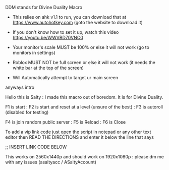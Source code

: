 DDM stands for Divine Duality Macro

- This relies on ahk v1.1 to run, you can download that at https://www.autohotkey.com (goto the website to download it)

- If you don't know how to set it up, watch this video https://youtu.be/WWVBD70VNC0

- Your monitor's scale MUST be 100% or else it will not work (go to monitors in settings)

- Roblox MUST NOT be full screen or else it will not work (it needs the white bar at the top of the screen)

- Will Automatically attempt to target ur main screen

anyways intro


Hello this is Salty :
I made this macro out of boredom. It is for Divine Duality.

F1 is start : F2 is start and reset at a level (unsure of the best) : F3 is autoroll (disabled for testing)

F4 is join random public server : F5 is Reload : F6 is Close

To add a vip link code just open the script in notepad or any other text editor
then READ THE DIRECTIONS and enter it below the line that says

;; INSERT LINK CODE BELOW


This works on 2560x1440p and should work on 1920x1080p : 
please dm me with any issues (asaltyacc / ASaltyAccount)
